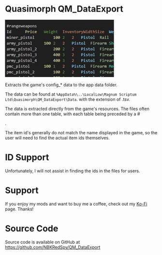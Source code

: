 # Quasimorph QM_DataExport

![thumbnail icon](media/thumbnail.png)

Extracts the game's config_* data to the app data folder.

The data can be found at `%AppData%\..\LocalLow\Magnum Scriptum Ltd\Quasimorph\QM_DataExport\Data`. with the extension of .tsv.

The data is extracted directly from the game's resources.  The files often contain more than one table, with each table being preceded by a #<table name>.

The item id's generally do not match the name displayed in the game, so the user will need to find the actual item ids themselves.  

# ID Support

Unfortunately, I will not assist in finding the ids in the files for users.

# Support
If you enjoy my mods and want to buy me a coffee, check out my [Ko-Fi](https://ko-fi.com/nbkredspy71915) page.
Thanks!

# Source Code
Source code is available on GitHub at https://github.com/NBKRedSpy/QM_DataExport
